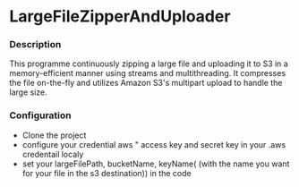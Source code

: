 # LargeFileZipperAndUploader

### Description

This programme continuously zipping a large file and uploading it 
to S3 in a memory-efficient manner using streams and multithreading.
It  compresses the file on-the-fly and utilizes 
Amazon S3's multipart upload to handle the large size.
### Configuration 

* Clone the project
* configure your credential aws " access key and secret key in your .aws credentail localy
* set your largeFilePath, bucketName, keyName( (with the name you want for your file in the s3 destination)) in the code 

